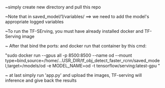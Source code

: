 ~simply create new directory and pull this repo

~Note that in saved_model/1/variables/ ==> we need to add the model's appropriate logged variables

~To run the TF-SErving, you must have already installed docker and TF-Serving image

~ After that bind the ports: and docker run that container by this cmd:

"sudo docker run --gpus all -p 8500:8500 --name od --mount type=bind,source=/home/...USR_DIR/tf_obj_detect_faster_rcnn/saved_model,target=/models/od -e MODEL_NAME=od -t tensorflow/serving:latest-gpu
"

~ at last simply run 'app.py' and upload the images, TF-serving will inference and give back the results
